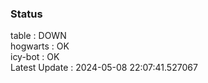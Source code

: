 ### Status


table : DOWN  
hogwarts : OK  
icy-bot : OK  
Latest Update : 2024-05-08 22:07:41.527067
